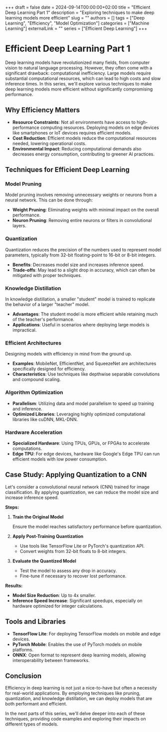 +++
draft = false
date = 2024-09-14T00:00:00+02:00
title = "Efficient Deep Learning Part 1"
description = "Exploring techniques to make deep learning models more efficient"
slug = ""
authors = []
tags = ["Deep Learning", "Efficiency", "Model Optimization"]
categories = ["Machine Learning"]
externalLink = ""
series = ["Efficient Deep Learning"]
+++

# Efficient Deep Learning Part 1

Deep learning models have revolutionized many fields, from computer vision to natural language processing. However, they often come with a significant drawback: computational inefficiency. Large models require substantial computational resources, which can lead to high costs and slow inference times. In this series, we'll explore various techniques to make deep learning models more efficient without significantly compromising performance.

## Why Efficiency Matters

- **Resource Constraints**: Not all environments have access to high-performance computing resources. Deploying models on edge devices like smartphones or IoT devices requires efficient models.
- **Cost Reduction**: Efficient models reduce the computational resources needed, lowering operational costs.
- **Environmental Impact**: Reducing computational demands also decreases energy consumption, contributing to greener AI practices.

## Techniques for Efficient Deep Learning

### Model Pruning

Model pruning involves removing unnecessary weights or neurons from a neural network. This can be done through:

- **Weight Pruning**: Eliminating weights with minimal impact on the overall performance.
- **Neuron Pruning**: Removing entire neurons or filters in convolutional layers.

### Quantization

Quantization reduces the precision of the numbers used to represent model parameters, typically from 32-bit floating-point to 16-bit or 8-bit integers.

- **Benefits**: Decreases model size and increases inference speed.
- **Trade-offs**: May lead to a slight drop in accuracy, which can often be mitigated with proper techniques.

### Knowledge Distillation

In knowledge distillation, a smaller "student" model is trained to replicate the behavior of a larger "teacher" model.

- **Advantages**: The student model is more efficient while retaining much of the teacher's performance.
- **Applications**: Useful in scenarios where deploying large models is impractical.

### Efficient Architectures

Designing models with efficiency in mind from the ground up.

- **Examples**: MobileNet, EfficientNet, and SqueezeNet are architectures specifically designed for efficiency.
- **Characteristics**: Use techniques like depthwise separable convolutions and compound scaling.

### Algorithm Optimization

- **Parallelism**: Utilizing data and model parallelism to speed up training and inference.
- **Optimized Libraries**: Leveraging highly optimized computational libraries like cuDNN, MKL-DNN.

### Hardware Acceleration

- **Specialized Hardware**: Using TPUs, GPUs, or FPGAs to accelerate computations.
- **Edge TPU**: For edge devices, hardware like Google's Edge TPU can run efficient models with low power consumption.

## Case Study: Applying Quantization to a CNN

Let's consider a convolutional neural network (CNN) trained for image classification. By applying quantization, we can reduce the model size and increase inference speed.

**Steps:**

1. **Train the Original Model**

   Ensure the model reaches satisfactory performance before quantization.

2. **Apply Post-Training Quantization**

   - Use tools like TensorFlow Lite or PyTorch's quantization API.
   - Convert weights from 32-bit floats to 8-bit integers.

3. **Evaluate the Quantized Model**

   - Test the model to assess any drop in accuracy.
   - Fine-tune if necessary to recover lost performance.

**Results:**

- **Model Size Reduction**: Up to 4x smaller.
- **Inference Speed Increase**: Significant speedups, especially on hardware optimized for integer calculations.

## Tools and Libraries

- **TensorFlow Lite**: For deploying TensorFlow models on mobile and edge devices.
- **PyTorch Mobile**: Enables the use of PyTorch models on mobile platforms.
- **ONNX**: Open format to represent deep learning models, allowing interoperability between frameworks.

## Conclusion

Efficiency in deep learning is not just a nice-to-have but often a necessity for real-world applications. By employing techniques like pruning, quantization, and knowledge distillation, we can deploy models that are both performant and efficient.

In the next parts of this series, we'll delve deeper into each of these techniques, providing code examples and exploring their impacts on different types of models.
